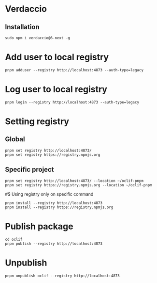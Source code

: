 # Verdaccio

## Installation

```
sudo npm i verdaccio@6-next -g
```

# Add user to local registry
```
pnpm adduser --registry http://localhost:4873 --auth-type=legacy
```

# Log user to local registry
```
pnpm login --registry http://localhost:4873 --auth-type=legacy
```

# Setting registry

## Global

```
pnpm set registry http://localhost:4873/
pnpm set registry https://registry.npmjs.org

```
## Specific project
```
pnpm set registry http://localhost:4873/ --location ~/oclif-pnpm
pnpm set registry https://registry.npmjs.org --location ~/oclif-pnpm

```
#$ Using registry only on specific command
```
pnpm install --registry http://localhost:4873
pnpm install --registry https://registry.npmjs.org
```

# Publish package
```
cd oclif
pnpm publish --registry http://localhost:4873
```

# Unpublish
```
pnpm unpublish oclif --registry http://localhost:4873
```

